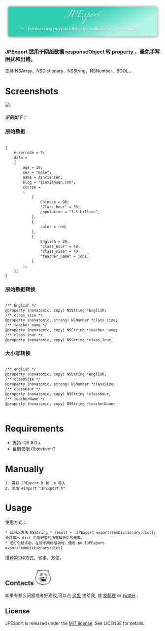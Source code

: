 ![](image/JPExport.png)

### JPExport 适用于网络数据 responseObject 转 property ，避免手写困扰和出错。

支持 NSArray、NSDictionary、NSString、NSNumber、BOOL  。

# Screenshots

![](image/exportGif.gif)


##### 示例如下：

### 原始数据

```

{
    errorcode = 2;
    data = 
    {
        age = 19;
        sex = "male";
        name = Jinxiansen;
        blog = "jinxiansen.com";
        course = 
        (
            {
                Chinese = 98;
                "Class_hour" = 53;
                population = "1.5 billion";
            },
            {
                color = red;
            },
            {
                English = 39;
                "class_6our" = 48;
                "class_size" = 40;
                "teacher_name" = jobs;
            }
        );
    };
}

```

### 原始数据转换

```

/** English */
@property (nonatomic, copy) NSString *English;
/** class_size */
@property (nonatomic, strong) NSNumber *class_size;
/** teacher_name */
@property (nonatomic, copy) NSString *teacher_name;
/** class_1our */
@property (nonatomic, copy) NSString *class_1our;

```

### 大小写转换

```

/** english */
@property (nonatomic, copy) NSString *english;
/** classSize */
@property (nonatomic, strong) NSNumber *classSize;
/** class6our */
@property (nonatomic, copy) NSString *class6our;
/** teacherName */
@property (nonatomic, copy) NSString *teacherName;


```


# Requirements

 * 支持 iOS 8.0 + 
 * 目前仅限 Objective-C 

 
# Manually
	1. 需将 JPExport.h 和 .m 导入
	2. 添加 #import "JPExport.h"
	

# Usage
使用方式：
	
	* 调用此方法 NSString * result = [JPExport exportFromDictionary:dict]; 会打印出 dict 中及嵌套的所有解析后的元素。
	* 或打个断点😜，在请求网络成功时，使用 po [JPExport exportFromDictionary:dict]

推荐第2种方式，省事、方便。

## Contacts	![](image/mum.jpg)

如果有甚么问题或者好建议,可以点 [这里](https://github.com/Jinxiansen/JPExport/issues) 提给我,
或 [发邮件](hi@jinxiansen) or [twitter](https://twitter.com/jinxiansen) .


## License	

JPExport is released under the [MIT license](LICENSE). See LICENSE for details.


